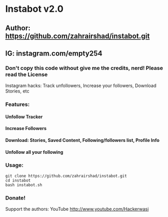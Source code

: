 # Instabot v2.0
## Author: https://github.com/zahrairshad/instabot.git
## IG: instagram.com/__empty254__
### Don't copy this code without give me the credits, nerd! Please read the License 

Instagram hacks: Track unfollowers, Increase your followers, Download Stories, etc

### Features:
#### Unfollow Tracker
#### Increase Followers
#### Download: Stories, Saved Content, Following/followers list, Profile Info
#### Unfollow all your following


### Usage:
```
git clone https://github.com/zahrairshad/instabot.git
cd instabot
bash instabot.sh
```

### Donate!
Support the authors:
YouTube 
http://www.youtube.com/Hackerwasi
